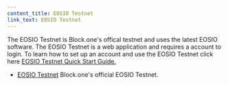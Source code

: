 ```yaml
---
content_title: EOSIO Testnet
link_text: EOSIO Testnet
---
```


The EOSIO Testnet is Block.one's offical testnet and uses the latest EOSIO software. The EOSIO Testnet is a web application and requires a account to login. To learn how to set up an account and use the EOSIO Testnet click here [EOSIO Testnet Quick Start Guide.](https://developers.eos.io/welcome/v2.0/quick-start-guides/testnet-quick-start-guide/index) 

* [EOSIO Testnet](https://testnet.eos.io/) Block.one's official EOSIO Testnet.


